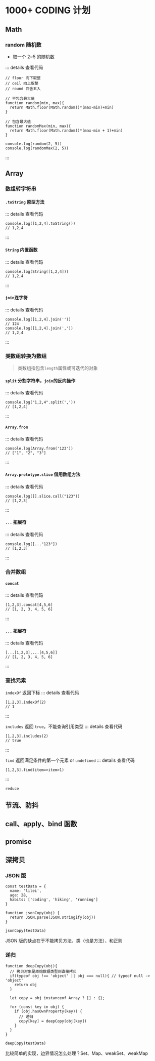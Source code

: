 # 1000+ CODING 计划

## Math

### random 随机数

- 取一个 2~5 的随机数

::: details 查看代码

```JS
// floor 向下取整
// ceil 向上取整
// round 四舍五入

// 不包含最大值
function random(min, max){
  return Math.floor(Math.random()*(max-min)+min)
}

// 包含最大值
function randomMax(min, max){
  return Math.floor(Math.random()*(max-min + 1)+min)
}

console.log(random(2, 5))
console.log(randomMax(2, 5))
```

:::

## Array

### 数组转字符串

#### `.toString` 原型方法

::: details 查看代码

```JS
console.log([1,2,4].toString())
// 1,2,4
```

:::

#### `String` 内置函数

::: details 查看代码

```JS
console.log(String([1,2,4]))
// 1,2,4
```

:::

#### `join`连字符

::: details 查看代码

```JS
console.log([1,2,4].join(''))
// 124
console.log([1,2,4].join(','))
// 1,2,4
```

:::

### 类数组转换为数组

> 类数组指包含`length`属性或可迭代的对象

#### `split` 分割字符串，`join`的反向操作

::: details 查看代码

```JS
console.log("1,2,4".split(','))
// [1,2,4]
```

:::

#### `Array.from`

::: details 查看代码

```JS
console.log(Array.from('123'))
// ["1", "2", "3"]
```

:::

#### `Array.prototype.slice` 借用数组方法

::: details 查看代码

```JS
console.log([].slice.call("123"))
// [1,2,3]
```

:::

#### `...` 拓展符

::: details 查看代码

```JS
console.log([..."123"])
// [1,2,3]
```

:::

### 合并数组

#### `concat`

::: details 查看代码

```JS
[1,2,3].concat[4,5,6]
// [1, 2, 3, 4, 5, 6]
```

:::

#### `...` 拓展符

::: details 查看代码

```JS
[...[1,2,3],...[4,5,6]]
// [1, 2, 3, 4, 5, 6]
```

:::

### 查找元素

`indexOf` 返回下标
::: details 查看代码

```JS
[1,2,3].indexOf(2)
// 1
```

:::

`includes` 返回 `true`，不能查询引用类型
::: details 查看代码

```JS
[1,2,3].includes(2)
// true
```

:::

`find` 返回满足条件的第一个元素 or `undefined`
::: details 查看代码

```JS
[1,2,3].find(item=>item>1)
```

:::

`reduce`

## 节流、防抖

## call、apply、bind 函数

## promise

## 深拷贝

### JSON 版

```JS
const testData = {
  name: 'lilei',
  age: 28,
  habits: ['coding', 'hiking', 'running']
}
```

```JS
function jsonCopy(obj) {
  return JSON.parse(JSON.stringify(obj))
}

jsonCopy(testData)
```

JSON 版的缺点在于不能拷贝方法、类（也是方法）、和正则

### 递归

```JS
function deepCopy(obj){
  // 拷贝对象是原始数据类型则直接拷贝
  if(typeof obj !== 'object' || obj === null){ // typeof null -> 'object'
    return obj
  }

  let copy = obj instanceof Array ? [] : {};

  for (const key in obj) {
    if (obj.hasOwnProperty(key)) {
      // 递归
      copy[key] = deepCopy(obj[key])
    }
  }
}

deepCopy(testData)
```

比较简单的实现，边界情况怎么处理？Set、Map、weakSet、weakMap
